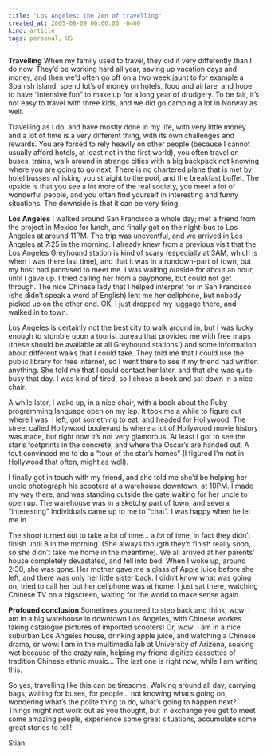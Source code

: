 ```yaml
---
title: "Los Angeles: the Zen of travelling"
created_at: 2005-08-09 00:00:00 -0400
kind: article
tags: personal, US
---
```


**Travelling**
 When my family used to travel, they did it very differently than I do
now. They’d be working hard all year, saving up vacation days and money,
and then we’d often go off on a two week jaunt to for example a Spanish
island, spend lot’s of money on hotels, food and airfare, and hope to
have “intensive fun” to make up for a long year of drudgery. To be fair,
it’s not easy to travel with three kids, and we did go camping a lot in
Norway as well.

Travelling as I do, and have mostly done in my life, with very little
money and a lot of time is a very different thing, with its own
challenges and rewards. You are forced to rely heavily on other people
(because I cannot usually afford hotels, at least not in the first
world), you often travel on buses, trains, walk around in strange cities
with a big backpack not knowing where you are going to go next. There is
no chartered plane that is met by hotel busses whisking you straight to
the pool, and the breakfast buffet. The upside is that you see a lot
more of the real society, you meet a lot of wonderful people, and you
often find yourself in interesting and funny situations. The downside is
that it can be very tiring.

**Los Angeles**
 I walked around San Francisco a whole day; met a friend from the
project in Mexico for lunch, and finally got on the night-bus to Los
Angeles at around 11PM. The trip was uneventful, and we arrived in Los
Angeles at 7:25 in the morning. I already knew from a previous visit
that the Los Angeles Greyhound station is kind of scary (especially at
3AM, which is when I was there last time), and that it was in a
rundown-part of town, but my host had promised to meet me. I was waiting
outside for about an hour, until I gave up. I tried calling her from a
payphone, but could not get through. The nice Chinese lady that I helped
interpret for in San Francisco (she didn’t speak a word of English) lent
me her cellphone, but nobody picked up on the other end. OK, I just
dropped my luggage there, and walked in to town.

Los Angeles is certainly not the best city to walk around in, but I was
lucky enough to stumble upon a tourist bureau that provided me with free
maps (these should be available at all Greyhound stations!) and some
information about different walks that I could take. They told me that I
could use the public library for free internet, so I went there to see
if my friend had written anything. She told me that I could contact her
later, and that she was quite busy that day. I was kind of tired, so I
chose a book and sat down in a nice chair.

A while later, I wake up, in a nice chair, with a book about the Ruby
programming language open on my lap. It took me a while to figure out
where I was. I left, got something to eat, and headed for Hollywood. The
street called Hollywood boulevard is where a lot of Hollywood movie
history was made, but right now it’s not very glamorous. At least I got
to see the star’s footprints in the concrete, and where the Oscar’s are
handed out. A tout convinced me to do a “tour of the star’s homes” (I
figured I’m not in Hollywood that often, might as well).

I finally got in touch with my friend, and she told me she’d be helping
her uncle photograph his scooters at a warehouse downtown, at 10PM. I
made my way there, and was standing outside the gate waiting for her
uncle to open up. The warehouse was in a sketchy part of town, and
several “interesting” individuals came up to me to “chat”. I was happy
when he let me in.

The shoot turned out to take a lot of time… a *lot* of time, in fact
they didn’t finish until 8 in the morning. (She always thougth they’d
finish really soon, so she didn’t take me home in the meantime). We all
arrived at her parents’ house completely devastated, and fell into bed.
When I woke up, around 2:30, she was gone. Her mother gave me a glass of
Apple juice before she left, and there was only her little sister back.
I didn’t know what was going on, tried to call her but her cellphone was
at home. I just sat there, watching Chinese TV on a bigscreen, waiting
for the world to make sense again.

**Profound conclusion**
 Sometimes you need to step back and think, wow: I am in a big warehouse
in downtown Los Angeles, with Chinese workes taking catalogue pictures
of imported scooters! Or, wow: I am in a nice suburban Los Angeles
house, drinking apple juice, and watching a Chinese drama, or wow: I am
in the multimedia lab at University of Arizona, soaking wet because of
the crazy rain, helping my friend digitize cassettes of tradition
Chinese ethnic music… The last one is right now, while I am writing
this.

So yes, travelling like this can be tiresome. Walking around all day,
carrying bags, waiting for buses, for people… not knowing what’s going
on, wondering what’s the polite thing to do, what’s going to happen
next? Things might not work out as you thought, but in exchange you get
to meet some amazing people, experience some great situations,
accumulate some great stories to tell!

Stian

